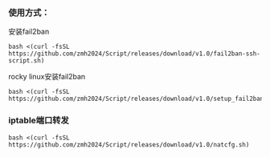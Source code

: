 ### 使用方式：
安装fail2ban
```
bash <(curl -fsSL https://github.com/zmh2024/Script/releases/download/v1.0/fail2ban-ssh-script.sh)
```
rocky linux安装fail2ban
```
bash <(curl -fsSL https://github.com/zmh2024/Script/releases/download/v1.0/setup_fail2ban_rocky.sh)
```

### iptable端口转发
```
bash <(curl -fsSL https://github.com/zmh2024/Script/releases/download/v1.0/natcfg.sh)
```
